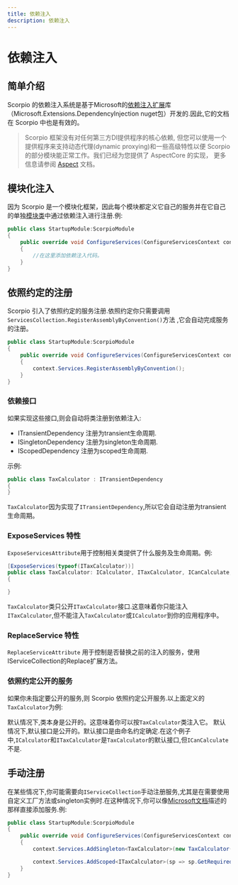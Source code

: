 ```yaml
---
title: 依赖注入
description: 依赖注入
---
```


# 依赖注入

## 简单介绍

Scorpio 的依赖注入系统是基于Microsoft的[依赖注入扩展](https://docs.microsoft.com/en-us/aspnet/core/fundamentals/dependency-injection)库（Microsoft.Extensions.DependencyInjection nuget包）开发的.因此,它的文档在 Scorpio 中也是有效的。

>Scorpio 框架没有对任何第三方DI提供程序的核心依赖, 但您可以使用一个提供程序来支持动态代理(dynamic proxying)和一些高级特性以便 Scorpio 的部分模块能正常工作。我们已经为您提供了 AspectCore 的实现， 更多信息请参阅 [Aspect](aspect) 文档。

## 模块化注入

因为 Scorpio 是一个模块化框架，因此每个模块都定义它自己的服务并在它自己的单独[模块类](modularity)中通过依赖注入进行注册.例:

``` cs
public class StartupModule:ScorpioModule
{
    public override void ConfigureServices(ConfigureServicesContext context)
    {
        //在这里添加依赖注入代码。
    }
}
```

## 依照约定的注册

Scorpio 引入了依照约定的服务注册.依照约定你只需要调用 `ServicesCollection.RegisterAssemblyByConvention()`方法 ,它会自动完成服务的注册。

``` cs
public class StartupModule:ScorpioModule
{
    public override void ConfigureServices(ConfigureServicesContext context)
    {
        context.Services.RegisterAssemblyByConvention();
    }
}
```

### 依赖接口

如果实现这些接口,则会自动将类注册到依赖注入:

+ ITransientDependency 注册为transient生命周期.
+ ISingletonDependency 注册为singleton生命周期.
+ IScopedDependency 注册为scoped生命周期.

示例:

``` cs
public class TaxCalculator : ITransientDependency
{
}
```

`TaxCalculator`因为实现了`ITransientDependency`,所以它会自动注册为transient生命周期。

### ExposeServices 特性

`ExposeServicesAttribute`用于控制相关类提供了什么服务及生命周期。例:

``` cs
[ExposeServices(typeof(ITaxCalculator))]
public class TaxCalculator: ICalculator, ITaxCalculator, ICanCalculate, ITransientDependency
{

}
```

`TaxCalculator`类只公开`ITaxCalculator`接口.这意味着你只能注入`ITaxCalculator`,但不能注入`TaxCalculator`或`ICalculator`到你的应用程序中。

### ReplaceService 特性

`ReplaceServiceAttribute` 用于控制是否替换之前的注入的服务，使用IServiceCollection的Replace扩展方法。


### 依照约定公开的服务

如果你未指定要公开的服务,则 Scorpio 依照约定公开服务.以上面定义的`TaxCalculator`为例:

默认情况下,类本身是公开的。这意味着你可以按`TaxCalculator`类注入它。
默认情况下,默认接口是公开的。默认接口是由命名约定确定.在这个例子中,`ICalculator`和`ITaxCalculator`是`TaxCalculator`的默认接口,但`ICanCalculate`不是.

## 手动注册

在某些情况下,你可能需要向`IServiceCollection`手动注册服务,尤其是在需要使用自定义工厂方法或singleton实例时.在这种情况下,你可以像[Microsoft文档](https://docs.microsoft.com/en-us/aspnet/core/fundamentals/dependency-injection)描述的那样直接添加服务.例:

``` cs
public class StartupModule:ScorpioModule
{
    public override void ConfigureServices(ConfigureServicesContext context)
    {
        context.Services.AddSingleton<TaxCalculator>(new TaxCalculator(taxRatio: 0.18));

        context.Services.AddScoped<ITaxCalculator>(sp => sp.GetRequiredService<TaxCalculator>());
    }
}
```